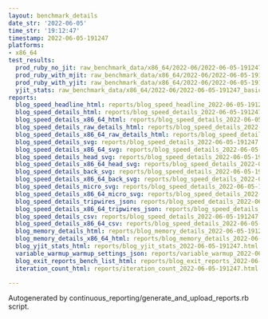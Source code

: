 ```yaml
---
layout: benchmark_details
date_str: '2022-06-05'
time_str: '19:12:47'
timestamp: 2022-06-05-191247
platforms:
- x86_64
test_results:
  prod_ruby_no_jit: raw_benchmark_data/x86_64/2022-06/2022-06-05-191247_basic_benchmark_prod_ruby_no_jit.json
  prod_ruby_with_mjit: raw_benchmark_data/x86_64/2022-06/2022-06-05-191247_basic_benchmark_prod_ruby_with_mjit.json
  prod_ruby_with_yjit: raw_benchmark_data/x86_64/2022-06/2022-06-05-191247_basic_benchmark_prod_ruby_with_yjit.json
  yjit_stats: raw_benchmark_data/x86_64/2022-06/2022-06-05-191247_basic_benchmark_yjit_stats.json
reports:
  blog_speed_headline_html: reports/blog_speed_headline_2022-06-05-191247.html
  blog_speed_details_html: reports/blog_speed_details_2022-06-05-191247.html
  blog_speed_details_x86_64_html: reports/blog_speed_details_2022-06-05-191247.x86_64.html
  blog_speed_details_raw_details_html: reports/blog_speed_details_2022-06-05-191247.raw_details.html
  blog_speed_details_x86_64_raw_details_html: reports/blog_speed_details_2022-06-05-191247.x86_64.raw_details.html
  blog_speed_details_svg: reports/blog_speed_details_2022-06-05-191247.svg
  blog_speed_details_x86_64_svg: reports/blog_speed_details_2022-06-05-191247.x86_64.svg
  blog_speed_details_head_svg: reports/blog_speed_details_2022-06-05-191247.head.svg
  blog_speed_details_x86_64_head_svg: reports/blog_speed_details_2022-06-05-191247.x86_64.head.svg
  blog_speed_details_back_svg: reports/blog_speed_details_2022-06-05-191247.back.svg
  blog_speed_details_x86_64_back_svg: reports/blog_speed_details_2022-06-05-191247.x86_64.back.svg
  blog_speed_details_micro_svg: reports/blog_speed_details_2022-06-05-191247.micro.svg
  blog_speed_details_x86_64_micro_svg: reports/blog_speed_details_2022-06-05-191247.x86_64.micro.svg
  blog_speed_details_tripwires_json: reports/blog_speed_details_2022-06-05-191247.tripwires.json
  blog_speed_details_x86_64_tripwires_json: reports/blog_speed_details_2022-06-05-191247.x86_64.tripwires.json
  blog_speed_details_csv: reports/blog_speed_details_2022-06-05-191247.csv
  blog_speed_details_x86_64_csv: reports/blog_speed_details_2022-06-05-191247.x86_64.csv
  blog_memory_details_html: reports/blog_memory_details_2022-06-05-191247.html
  blog_memory_details_x86_64_html: reports/blog_memory_details_2022-06-05-191247.x86_64.html
  blog_yjit_stats_html: reports/blog_yjit_stats_2022-06-05-191247.html
  variable_warmup_warmup_settings_json: reports/variable_warmup_2022-06-05-191247.warmup_settings.json
  blog_exit_reports_bench_list_html: reports/blog_exit_reports_2022-06-05-191247.bench_list.html
  iteration_count_html: reports/iteration_count_2022-06-05-191247.html

---
```

Autogenerated by continuous_reporting/generate_and_upload_reports.rb script.
